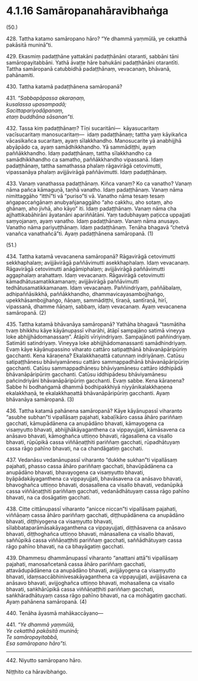 # 4.1.16 Samāropanahāravibhaṅga

(50.)

428\. Tattha katamo samāropano hāro? “Ye dhammā yaṃmūlā, ye cekatthā pakāsitā muninā”ti.

429\. Ekasmiṃ padaṭṭhāne yattakāni padaṭṭhānāni otaranti, sabbāni tāni samāropayitabbāni. Yathā āvaṭṭe hāre bahukāni padaṭṭhānāni otarantīti. Tattha samāropanā catubbidhā padaṭṭhānaṃ, vevacanaṃ, bhāvanā, pahānamiti.

430\. Tattha katamā padaṭṭhānena samāropanā?

431\. _“Sabbapāpassa akaraṇaṃ,_  
_kusalassa upasampadā;_  
_Sacittapariyodāpanaṃ,_  
_etaṃ buddhāna sāsanan”ti._  

432\. Tassa kiṃ padaṭṭhānaṃ? Tīṇi sucaritāni—  kāyasucaritaṃ vacīsucaritaṃ manosucaritaṃ—  idaṃ padaṭṭhānaṃ; tattha yaṃ kāyikañca vācasikañca sucaritaṃ, ayaṃ sīlakkhandho. Manosucarite yā anabhijjhā abyāpādo ca, ayaṃ samādhikkhandho. Yā sammādiṭṭhi, ayaṃ paññākkhandho. Idaṃ padaṭṭhānaṃ, tattha sīlakkhandho ca samādhikkhandho ca samatho, paññākkhandho vipassanā. Idaṃ padaṭṭhānaṃ, tattha samathassa phalaṃ rāgavirāgā cetovimutti, vipassanāya phalaṃ avijjāvirāgā paññāvimutti. Idaṃ padaṭṭhānaṃ.

433\. Vanaṃ vanathassa padaṭṭhānaṃ. Kiñca vanaṃ? Ko ca vanatho? Vanaṃ nāma pañca kāmaguṇā, taṇhā vanatho. Idaṃ padaṭṭhānaṃ. Vanaṃ nāma nimittaggāho “itthī”ti vā “puriso”ti vā. Vanatho nāma tesaṃ tesaṃ aṅgapaccaṅgānaṃ anubyañjanaggāho “aho cakkhu, aho sotaṃ, aho ghānaṃ, aho jivhā, aho kāyo” iti. Idaṃ padaṭṭhānaṃ. Vanaṃ nāma cha ajjhattikabāhirāni āyatanāni apariññātāni. Yaṃ tadubhayaṃ paṭicca uppajjati saṃyojanaṃ, ayaṃ vanatho. Idaṃ padaṭṭhānaṃ. Vanaṃ nāma anusayo. Vanatho nāma pariyuṭṭhānaṃ. Idaṃ padaṭṭhānaṃ. Tenāha bhagavā “chetvā vanañca vanathañcā”ti. Ayaṃ padaṭṭhānena samāropanā. (1)

(51.)

434\. Tattha katamā vevacanena samāropanā? Rāgavirāgā cetovimutti sekkhaphalaṃ; avijjāvirāgā paññāvimutti asekkhaphalaṃ. Idaṃ vevacanaṃ. Rāgavirāgā cetovimutti anāgāmiphalaṃ; avijjāvirāgā paññāvimutti aggaphalaṃ arahattaṃ. Idaṃ vevacanaṃ. Rāgavirāgā cetovimutti kāmadhātusamatikkamanaṃ; avijjāvirāgā paññāvimutti tedhātusamatikkamanaṃ. Idaṃ vevacanaṃ. Paññindriyaṃ, paññābalaṃ, adhipaññāsikkhā, paññākkhandho, dhammavicayasambojjhaṅgo, upekkhāsambojjhaṅgo, ñāṇaṃ, sammādiṭṭhi, tīraṇā, santīraṇā, hirī, vipassanā, dhamme ñāṇaṃ, sabbaṃ, idaṃ vevacanaṃ. Ayaṃ vevacanena samāropanā. (2)

435\. Tattha katamā bhāvanāya samāropanā? Yathāha bhagavā “tasmātiha tvaṃ bhikkhu kāye kāyānupassī viharāhi, ātāpī sampajāno satimā vineyya loke abhijjhādomanassaṃ”. Ātāpīti vīriyindriyaṃ. Sampajānoti paññindriyaṃ. Satimāti satindriyaṃ. Vineyya loke abhijjhādomanassanti samādhindriyaṃ. Evaṃ kāye kāyānupassino viharato cattāro satipaṭṭhānā bhāvanāpāripūriṃ gacchanti. Kena kāraṇena? Ekalakkhaṇattā catunnaṃ indriyānaṃ. Catūsu satipaṭṭhānesu bhāviyamānesu cattāro sammappadhānā bhāvanāpāripūriṃ gacchanti. Catūsu sammappadhānesu bhāviyamānesu cattāro iddhipādā bhāvanāpāripūriṃ gacchanti. Catūsu iddhipādesu bhāviyamānesu pañcindriyāni bhāvanāpāripūriṃ gacchanti. Evaṃ sabbe. Kena kāraṇena? Sabbe hi bodhaṅgamā dhammā bodhipakkhiyā niyyānikalakkhaṇena ekalakkhaṇā, te ekalakkhaṇattā bhāvanāpāripūriṃ gacchanti. Ayaṃ bhāvanāya samāropanā. (3)

436\. Tattha katamā pahānena samāropanā? Kāye kāyānupassī viharanto “asubhe subhan”ti vipallāsaṃ pajahati, kabaḷīkāro cassa āhāro pariññaṃ gacchati, kāmupādānena ca anupādāno bhavati, kāmayogena ca visaṃyutto bhavati, abhijjhākāyaganthena ca vippayujjati, kāmāsavena ca anāsavo bhavati, kāmoghañca uttiṇṇo bhavati, rāgasallena ca visallo bhavati, rūpūpikā cassa viññāṇaṭṭhiti pariññaṃ gacchati, rūpadhātuyaṃ cassa rāgo pahīno bhavati, na ca chandāgatiṃ gacchati.

437\. Vedanāsu vedanānupassī viharanto “dukkhe sukhan”ti vipallāsaṃ pajahati, phasso cassa āhāro pariññaṃ gacchati, bhavūpādānena ca anupādāno bhavati, bhavayogena ca visaṃyutto bhavati, byāpādakāyaganthena ca vippayujjati, bhavāsavena ca anāsavo bhavati, bhavoghañca uttiṇṇo bhavati, dosasallena ca visallo bhavati, vedanūpikā cassa viññāṇaṭṭhiti pariññaṃ gacchati, vedanādhātuyaṃ cassa rāgo pahīno bhavati, na ca dosāgatiṃ gacchati.

438\. Citte cittānupassī viharanto “anicce niccan”ti vipallāsaṃ pajahati, viññāṇaṃ cassa āhāro pariññaṃ gacchati, diṭṭhupādānena ca anupādāno bhavati, diṭṭhiyogena ca visaṃyutto bhavati, sīlabbataparāmāsakāyaganthena ca vippayujjati, diṭṭhāsavena ca anāsavo bhavati, diṭṭhoghañca uttiṇṇo bhavati, mānasallena ca visallo bhavati, saññūpikā cassa viññāṇaṭṭhiti pariññaṃ gacchati, saññādhātuyaṃ cassa rāgo pahīno bhavati, na ca bhayāgatiṃ gacchati.

439\. Dhammesu dhammānupassī viharanto “anattani attā”ti vipallāsaṃ pajahati, manosañcetanā cassa āhāro pariññaṃ gacchati, attavādupādānena ca anupādāno bhavati, avijjāyogena ca visaṃyutto bhavati, idaṃsaccābhinivesakāyaganthena ca vippayujjati, avijjāsavena ca anāsavo bhavati, avijjoghañca uttiṇṇo bhavati, mohasallena ca visallo bhavati, saṅkhārūpikā cassa viññāṇaṭṭhiti pariññaṃ gacchati, saṅkhāradhātuyaṃ cassa rāgo pahīno bhavati, na ca mohāgatiṃ gacchati. Ayaṃ pahānena samāropanā. (4)

440\. Tenāha āyasmā mahākaccāyano—

441\. _“Ye dhammā yaṃmūlā,_  
_Ye cekatthā pakāsitā muninā;_  
_Te samāropayitabbā,_  
_Esa samāropano hāro”ti._  

---

442\. Niyutto samāropano hāro.

Niṭṭhito ca hāravibhaṅgo.
